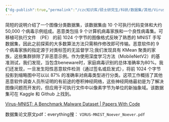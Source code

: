 ```yaml
---
{"dg-publish":true,"permalink":"/czc知识库/硕士研究生/科研/数据集/其他/Virus-MNIST：基准恶意软件数据集 （图像分类数据集）/","dgPassFrontmatter":true,"created":"2024-06-18T17:45:21.155+08:00","updated":"2024-12-08T12:21:39.541+08:00"}
---
```



简短的说明介绍了一个图像分类数据集，该数据集由 10 个可执行代码变体和大约 50,000 个病毒示例组成。恶意类包括 9 个计算机病毒家族和一个良性病毒集。可移植可执行文件 （PE） 的前 1024 个字节的图像格式反映了熟悉的 MNIST 手写数据集，因此之前探索的大多数算法方法只需稍作修改即可传输。恶意软件的 9 个病毒家族的指定源于对类标签的无监督学习;我们发现具有 KMean 聚类的家族，这些集群排除了非恶意示例。作为使用深度学习方法（MobileNetV2）的基准测试，我们发现，当包含beneware时，家庭病毒识别的总体准确率为80%。我们还发现，一旦发生阳性恶意软件检测（通过签名或启发式），将前 1024 个字节投影到缩略图中可以以 87% 的准确率对病毒类型进行分类。这项工作概括了其他恶意软件调查人员所证明的有前途的卷积神经网络，这些神经网络最初是为了解决图像问题而开发的，但应用于可执行文件中以像素字节为单位的新抽象域。该数据集可在 Kaggle 和 Github 上找到。

[Virus-MNIST: A Benchmark Malware Dataset | Papers With Code](https://paperswithcode.com/paper/virus-mnist-a-benchmark-malware-dataset)

数据集论文原文pdf：everything搜：
`VIRUS-MNIST_Noever_Noever.pdf`